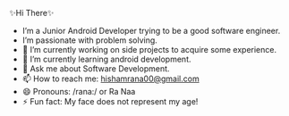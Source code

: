 ✨Hi There✨
- I’m a Junior Android Developer trying to be a good software engineer.
- I’m passionate with problem solving.
- 🔭 I’m currently working on side projects to acquire some experience.
- 🌱 I’m currently learning android development.
- 💬 Ask me about Software Development.
- 📫 How to reach me: hishamrana00@gmail.com
- 😄 Pronouns: /rana:/ or Ra Naa
- ⚡ Fun fact: My face does not represent my age!
